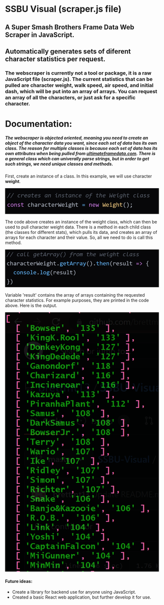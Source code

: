# SSBU Visual (scraper.js file)

## A Super Smash Brothers Frame Data Web Scraper in JavaScript.
## Automatically generates sets of diferent character statistics per request.

### The webscraper is currently not a tool or package, it is a raw JavaScript file (scraper.js). The current statistics that can be pulled are character weight, walk speed, air speed, and initial dash, which will be put into an array of arrays. You can request an array of all the characters, or just ask for a specific character.

# Documentation:
##### The webscraper is objected oriented, meaning you need to create an object of the character data you want, since each set of data has its own class. The reason for multiple classes is because each set of data has its own attributes when being pulled from [ultimateframedata.com](https://ultimateframedata.com/). There is a general class which can univerally parse strings, but in order to get such strings, we need unique classes and methods.

First, create an instance of a class. In this example, we will use character **weight**.

![Create instance](createinstance.png)

The code above creates an instance of the weight class, which can then be used to pull character weight data.
There is a method in each child class (the classes for different stats), which pulls its data, and creates an array of arrays for each character and their value. So, all we need to do is call this method.

![Get array](getarray.png)

Variable 'result' contains the array of arrays containing the requested character statistics. For example purposes, they are printed in the code above. Here is the output.

![Output](output.png)

#### Future ideas:
- Create a library for backend use for anyone using JavaScript.
- Created a basic React web application, but further develop it for use.

